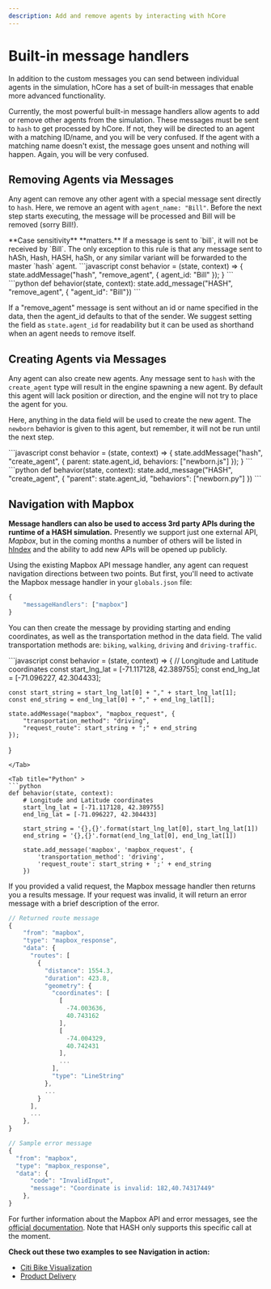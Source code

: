 ```yaml
---
description: Add and remove agents by interacting with hCore
---
```


# Built-in message handlers

In addition to the custom messages you can send between individual agents in the simulation, hCore has a set of built-in messages that enable more advanced functionality.

Currently, the most powerful built-in message handlers allow agents to add or remove other agents from the simulation. These messages must be sent to `hash` to get processed by hCore. If not, they will be directed to an agent with a matching ID/name, and you will be very confused. If the agent with a matching name doesn't exist, the message goes unsent and nothing will happen. Again, you will be very confused.

## Removing Agents via Messages

Any agent can remove any other agent with a special message sent directly to `hash`. Here, we remove an agent with `agent_name: "Bill"`. Before the next step starts executing, the message will be processed and Bill will be removed \(sorry Bill!\).

<Hint style="warning">
**Case sensitivity** **matters.** If a message is sent to `bill`, it will not be received by `Bill`. The only exception to this rule is that any message sent to hASh, Hash, HASH, haSh, or any similar variant will be forwarded to the master `hash` agent.
</Hint>

<Tabs>
<Tab title="JavaScript" >
```javascript
const behavior = (state, context) => {
    state.addMessage("hash", "remove_agent", { agent_id: "Bill" });
}
```
</Tab>

<Tab title="Python" >
```python
def behavior(state, context):
    state.add_message("HASH", "remove_agent", { "agent_id": "Bill"})
```
</Tab>
</Tabs>

If a "remove\_agent" message is sent without an id or name specified in the data, then the agent\_id defaults to that of the sender. We suggest setting the field as `state.agent_id` for readability but it can be used as shorthand when an agent needs to remove itself.

## Creating Agents via Messages

Any agent can also create new agents. Any message sent to `hash` with the `create_agent` type will result in the engine spawning a new agent. By default this agent will lack position or direction, and the engine will not try to place the agent for you.

Here, anything in the data field will be used to create the new agent. The `newborn` behavior is given to this agent, but remember, it will not be run until the next step.

<Tabs>
<Tab title="JavaScript" >
```javascript
const behavior = (state, context) => {
    state.addMessage("hash", "create_agent", {
        parent: state.agent_id, 
        behaviors: ["newborn.js"]
    });
}
```
</Tab>

<Tab title="Python" >
```python
def behavior(state, context):
    state.add_message("HASH", "create_agent", {
        "parent": state.agent_id, 
        "behaviors": ["newborn.py"]
    })
```
</Tab>
</Tabs>

## Navigation with Mapbox

**Message handlers can also be used to access 3rd party APIs during the runtime of a HASH simulation.** Presently we support just one external API, _Mapbox_, but in the coming months a number of others will be listed in [hIndex](https://hash.ai/index) and the ability to add new APIs will be opened up publicly.

Using the existing Mapbox API message handler, any agent can request navigation directions between two points. But first, you'll need to activate the Mapbox message handler in your `globals.json` file:

```javascript
{
    "messageHandlers": ["mapbox"]
}
```

You can then create the message by providing starting and ending coordinates, as well as the transportation method in the data field. The valid transportation methods are: `biking`, `walking`, `driving` and `driving-traffic`.

<Tabs>
<Tab title="JavaScript" >
```javascript
const behavior = (state, context) => {
    // Longitude and Latitude coordinates
    const start_lng_lat = [-71.117128, 42.389755];
    const end_lng_lat = [-71.096227, 42.304433];

    const start_string = start_lng_lat[0] + "," + start_lng_lat[1];
    const end_string = end_lng_lat[0] + "," + end_lng_lat[1];

    state.addMessage("mapbox", "mapbox_request", {
        "transportation_method": "driving",
        "request_route": start_string + ";" + end_string
    });
}
```
</Tab>

<Tab title="Python" >
```python
def behavior(state, context):
    # Longitude and Latitude coordinates
    start_lng_lat = [-71.117128, 42.389755]
    end_lng_lat = [-71.096227, 42.304433]

    start_string = '{},{}'.format(start_lng_lat[0], start_lng_lat[1])
    end_string = '{},{}'.format(end_lng_lat[0], end_lng_lat[1])

    state.add_message('mapbox', 'mapbox_request', {
        'transportation_method': 'driving',
        'request_route': start_string + ';' + end_string
    })
```
</Tab>
</Tabs>

If you provided a valid request, the Mapbox message handler then returns you a results message. If your request was invalid, it will return an error message with a brief description of the error.

```javascript
// Returned route message
{
    "from": "mapbox",
    "type": "mapbox_response",
    "data": {
      "routes": [
        {
          "distance": 1554.3,
          "duration": 423.8,
          "geometry": {
            "coordinates": [
              [
                -74.003636,
                40.743162
              ],
              [
                -74.004329,
                40.742431
              ],
              ...
            ],
            "type": "LineString"
          },
          ...
        }
      ],
      ...
    },
}

// Sample error message
{
  "from": "mapbox",
  "type": "mapbox_response",
  "data": {
      "code": "InvalidInput",
      "message": "Coordinate is invalid: 182,40.74317449"
    },
}
```

For further information about the Mapbox API and error messages, see the [official documentation](https://docs.mapbox.com/api/navigation/#directions). Note that HASH only supports this specific call at the moment.

**Check out these two examples to see Navigation in action:**

* [Citi Bike Visualization](https://hash.ai/@hash/citi-bike-visualization)
* [Product Delivery](https://hash.ai/@hash/product-delivery)


